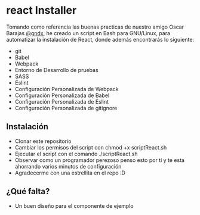 # react Installer

Tomando como referencia las buenas practicas de nuestro amigo Oscar Barajas [@gndx](https://twitter.com/gndx), he creado un script en Bash para GNU/Linux, para automatizar la instalación de React, donde además encontrarás lo siguiente:

- git
- Babel
- Webpack
- Entorno de Desarrollo de pruebas
- SASS
- Eslint
- Configuración Personalizada de Webpack
- Configuración Personalizada de Babel
- Configuración Personalizada de Eslint
- Configuración Personalizada de gitignore

## Instalación

- Clonar este repositorio
- Cambiar los permisos del script con chmod +x scriptReact.sh
- Ejecutar el script con el comando ./scriptReact.sh
- Observar como un programador perezoso penso esto por tí y te esta ahorrando varios minutos de configuración
- Agradecerme con una estrellita en el repo :D

## ¿Qué falta?

- Un buen diseño para el componente de ejemplo
